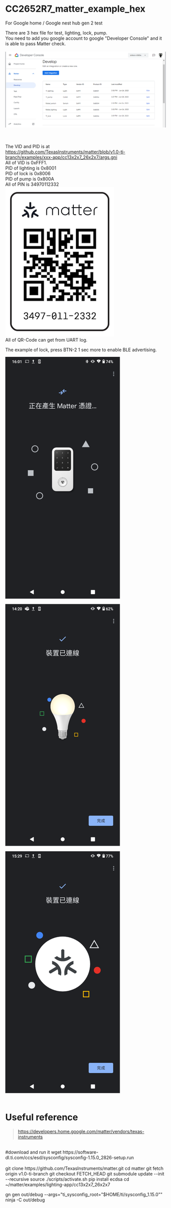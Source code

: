 # CC2652R7_matter_example_hex
For Google home / Google nest hub gen 2 test

There are 3 hex file for test, lighting, lock, pump.<br>
You need to add you google account to google "Developer Console" and it is able to pass Matter check.<br>
<br>
![pic](pic/developer_console.png)<br><br><br>


The VID and PID is at https://github.com/TexasInstruments/matter/blob/v1.0-ti-branch/examples/xxx-app/cc13x2x7_26x2x7/args.gni <br>
All of VID is 0xFFF1.<br>
PID of lighting is 0x8001<br>
PID of lock is 0x8006<br>
PID of pump is 0x800A<br>
All of PIN is  34970112332<br>
![pic](pic/pin_qrcode.png)<br>
All of QR-Code can get from UART log.<br>

The example of lock, press BTN-2 1 sec more to enable BLE advertising.<br>

![pic](pic/lock.png)<br>

![pic](pic/lighting.png)<br>

![pic](pic/pump.png)<br>
<br>
# Useful reference
> https://developers.home.google.com/matter/vendors/texas-instruments  
<br>
#download and run it  
wget https://software-dl.ti.com/ccs/esd/sysconfig/sysconfig-1.15.0_2826-setup.run
<br>
<br>
git clone https://github.com/TexasInstruments/matter.git  
cd matter  
git fetch origin v1.0-ti-branch  
git checkout FETCH_HEAD  
git submodule update --init --recursive  
source ./scripts/activate.sh  
pip install ecdsa  
cd ~/matter/examples/lighting-app/cc13x2x7_26x2x7

gn gen out/debug --args="ti_sysconfig_root=\"$HOME/ti/sysconfig_1.15.0\""  
ninja -C out/debug  




